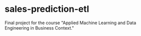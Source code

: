 # sales-prediction-etl
Final project for the course "Applied Machine Learning and Data Engineering in Business Context."
